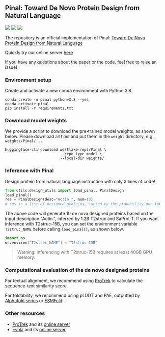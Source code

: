 ## Pinal: Toward De Novo Protein Design from Natural Language

<a href="https://www.biorxiv.org/content/10.1101/2024.08.01.606258"><img src="https://img.shields.io/badge/Paper-bioRxiv-green" style="max-width: 100%;"></a>
<a href="http://www.denovo-pinal.com/"><img src="https://img.shields.io/badge/Pinal-red?label=Server" style="max-width: 100%;"></a>
<a href="https://huggingface.co/westlake-repl/Pinal"><img src="https://img.shields.io/badge/%F0%9F%A4%97%20Hugging%20Face-yellow?label=Model" style="max-width: 100%;"></a>


The repository is an official implementation of Pinal: [Toward De Novo Protein Design from Natural Language](https://www.biorxiv.org/content/10.1101/2024.08.01.606258)

Quickly try our online server [here](http://www.denovo-pinal.com/)

If you have any questions about the paper or the code, feel free to raise an issue!


### Environment setup

Create and activate a new conda environment with Python 3.8.
```shell
conda create -n pinal python=3.8 --yes
conda activate pinal
pip install -r requirements.txt
```


### Download model weights

We provide a script to download the pre-trained model weights, as shown below. Please download all files and put them in the `weight` directory, e.g., `weights/Pinal/...`


```shell
huggingface-cli download westlake-repl/Pinal \
                         --repo-type model \
                         --local-dir weights/
```


### Inference with Pinal

Design protein from natural language instruction with only 3 lines of code!

```python
from utils.design_utils import load_pinal, PinalDesign
load_pinal()
res = PinalDesign(desc="Actin.", num=10)
# res is a list of designed proteins, sorted by the probability per token. 
```

The above code will generate 10 de novo designed proteins based on the input description "Actin.", inferred by 1.2B T2struc and SaProt-T. If you want inference with T2struc-15B, you can set the environment variable `T2struc_NAME` before calling `load_pinal()`, as shown below.

```python
import os
os.environ["T2struc_NAME"] = "T2struc-15B"
```
> Warning: Inferencing with T2struc-15B requires at least 40GB GPU memory.


### Computational evaluation of the de novo designed proteins

For textual alignment, we recommend using [ProTrek](https://github.com/westlake-repl/ProTrek) to calculate the sequence-text similarity score.

For foldability, we recommend using pLDDT and PAE, outputted by [Alphafold series](https://golgi.sandbox.google.com/) or [ESMFold](https://github.com/facebookresearch/esm).


### Other resources

- [ProTrek](https://www.biorxiv.org/content/10.1101/2024.05.30.596740v2) and its [online server](http://search-protrek.com/)
- [Evola](https://www.biorxiv.org/content/10.1101/2025.01.05.630192v1) and its [online server](http://www.chat-protein.com/)

